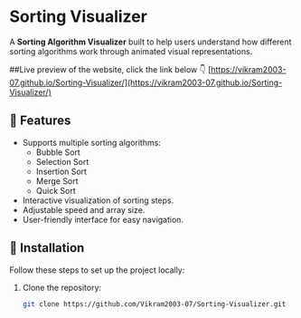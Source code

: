 # Sorting Visualizer

A **Sorting Algorithm Visualizer** built to help users understand how different sorting algorithms work through animated visual representations.

##Live preview of the website, click the link below 👇 
[https://vikram2003-07.github.io/Sorting-Visualizer/](https://vikram2003-07.github.io/Sorting-Visualizer/)

## 📌 Features

- Supports multiple sorting algorithms:
  - Bubble Sort
  - Selection Sort
  - Insertion Sort
  - Merge Sort
  - Quick Sort
- Interactive visualization of sorting steps.
- Adjustable speed and array size.
- User-friendly interface for easy navigation.

## 🚀 Installation

Follow these steps to set up the project locally:

1. Clone the repository:
   ```bash
   git clone https://github.com/Vikram2003-07/Sorting-Visualizer.git
   
